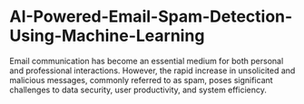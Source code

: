# AI-Powered-Email-Spam-Detection-Using-Machine-Learning
Email communication has become an essential medium for both personal and professional interactions. However, the rapid increase in unsolicited and malicious messages, commonly referred to as spam, poses significant challenges to data security, user productivity, and system efficiency. 
